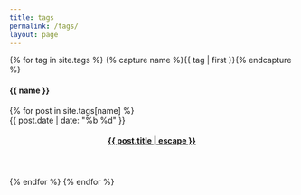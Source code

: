 ```yaml
---
title: tags
permalink: /tags/
layout: page
---
```


{% for tag in site.tags %} {% capture name %}{{ tag | first }}{% endcapture %}

<h4 class="post-header" id="{{ name | downcase | slugify }}">
  {{ name }}
</h4>
{% for post in site.tags[name] %}
<article class="posts">
  <span class="posts-date">{{ post.date | date: "%b %d" }}</span>
  <header class="posts-header">
    <h4 class="posts-title">
      <a href="{{ post.url }}">{{ post.title | escape }}</a>
    </h4>
  </header>
</article>
{% endfor %} {% endfor %}
